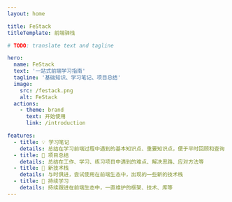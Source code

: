 ```yaml
---
layout: home

title: FeStack
titleTemplate: 前端驿栈

# TODO: translate text and tagline

hero:
  name: FeStack
  text: '一站式前端学习指南'
  tagline: '基础知识、学习笔记、项目总结'
  image:
    src: /festack.png
    alt: FeStack
  actions:
    - theme: brand
      text: 开始使用
      link: /introduction

features:
  - title: 💡 学习笔记
    details: 总结在学习前端过程中遇到的基本知识点、重要知识点，便于平时回顾和查询
  - title: 🔑 项目总结
    details: 总结在工作、学习、练习项目中遇到的难点、解决思路、应对方法等
  - title: 🔑 新技术栈
    details: 与时俱进，尝试使用在前端生态中，出现的一些新的技术栈
  - title: 🔑 持续学习
    details: 持续跟进在前端生态中，一直维护的框架、技术、库等
---
```


<script setup>
// import HomeSponsors from '.vitepress/theme/components/HomeSponsors.vue'
</script>

<!-- <HomeSponsors /> -->
